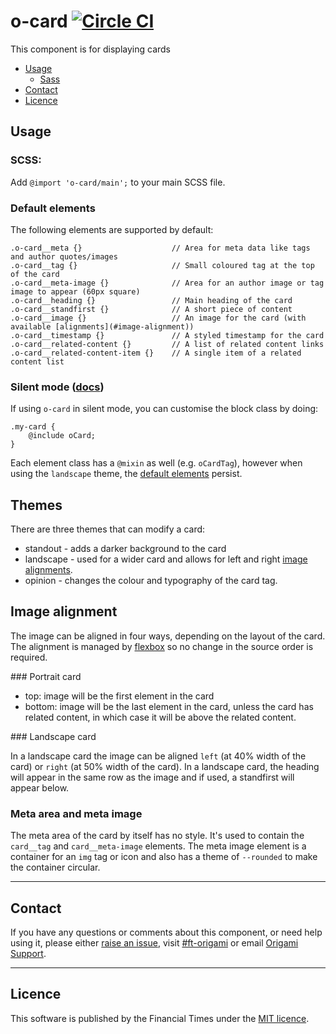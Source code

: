 o-card [![Circle CI](https://circleci.com/gh/Financial-Times/o-card/tree/master.svg?style=svg)](https://circleci.com/gh/Financial-Times/o-card/tree/master)
=================

This component is for displaying cards

- [Usage](#usage)
	- [Sass](#sass)
- [Contact](#contact)
- [Licence](#licence)

## Usage

### SCSS:

Add `@import 'o-card/main';` to your main SCSS file.

### Default elements

The following elements are supported by default:

	.o-card__meta {} 					// Area for meta data like tags and author quotes/images
	.o-card__tag {} 					// Small coloured tag at the top of the card
	.o-card__meta-image {} 				// Area for an author image or tag image to appear (60px square)
	.o-card__heading {} 				// Main heading of the card
	.o-card__standfirst {} 				// A short piece of content
	.o-card__image {}       			// An image for the card (with available [alignments](#image-alignment))
	.o-card__timestamp {} 				// A styled timestamp for the card
	.o-card__related-content {} 	 	// A list of related content links
	.o-card__related-content-item {} 	// A single item of a related content list

### Silent mode ([docs](http://origami.ft.com/docs/syntax/scss/#silent-styles))

If using `o-card` in silent mode, you can customise the block class by doing:

	.my-card {
	    @include oCard;
	}

Each element class has a `@mixin` as well (e.g. `oCardTag`), however when using the `landscape` theme, the [default elements](#default-elements) persist.

## Themes

There are three themes that can modify a card:

* standout - adds a darker background to the card
* landscape - used for a wider card and allows for left and right [image alignments](#image-alignment).
* opinion - changes the colour and typography of the card tag.

## Image alignment

The image can be aligned in four ways, depending on the layout of the card. The alignment is managed by [flexbox](https://developer.mozilla.org/en-US/docs/Web/CSS/CSS_Flexible_Box_Layout/Using_CSS_flexible_boxes) so no change in the source order is required.

### Portrait card

* top: image will be the first element in the card
* bottom: image will be the last element in the card, unless the card has related content, in which case it will be above the related content.

### Landscape card

In a landscape card the image can be aligned `left` (at 40% width of the card) or `right` (at 50% width of the card). In a landscape card, the heading will appear in the same row as the image and if used, a standfirst will appear below.

### Meta area and meta image

The meta area of the card by itself has no style. It's used to contain the `card__tag` and `card__meta-image` elements. The meta image element is a container for an `img` tag or icon and also has a theme of `--rounded` to make the container circular.

----

## Contact

If you have any questions or comments about this component, or need help using it, please either [raise an issue](https://github.com/Financial-Times/o-card/issues), visit [#ft-origami](https://financialtimes.slack.com/messages/ft-origami/) or email [Origami Support](mailto:origami-support@ft.com).


----

## Licence

This software is published by the Financial Times under the [MIT licence](http://opensource.org/licenses/MIT).
